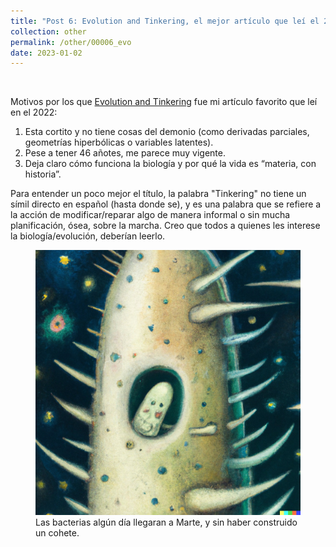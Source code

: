 ```yaml
---
title: "Post 6: Evolution and Tinkering, el mejor artículo que leí el 2022 🧬"
collection: other
permalink: /other/00006_evo
date: 2023-01-02
---
```


&nbsp;

Motivos por los que [Evolution and Tinkering](https://www.science.org/doi/10.1126/science.860134) fue mi artículo favorito que leí en el 2022:

1. Esta cortito y no tiene cosas del demonio (como derivadas parciales, geometrías hiperbólicas o variables latentes).
2. Pese a tener 46 añotes, me parece muy vigente.  
3. Deja claro cómo funciona la biología y por qué la vida es “materia, con historia”.

Para entender un poco mejor el título, la palabra "Tinkering" no tiene un símil directo en español (hasta donde se), y es una palabra que se refiere a la acción de modificar/reparar algo de manera informal o sin mucha planificación, ósea, sobre la marcha. Creo que todos a quienes les interese la biología/evolución, deberían leerlo. 

<figure>
  <a href="/images/general/00006_evo.jpg">
  <img src="/images/general/00006_evo.jpg" alt = "IMG" />
    </a>
  <figcaption>Las bacterias algún día llegaran a Marte, y sin haber construido un cohete.</figcaption>
</figure>
